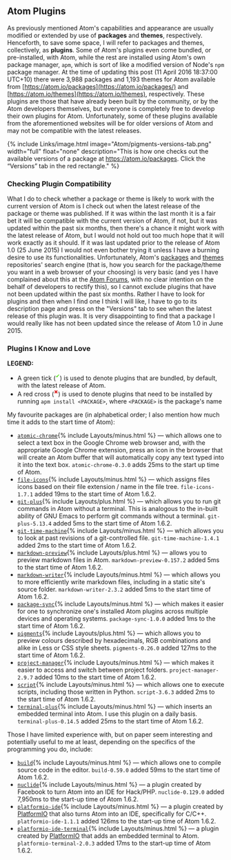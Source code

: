 ## Atom Plugins
As previously mentioned Atom's capabilities and appearance are usually modified or extended by use of **packages** and **themes**, respectively. Henceforth, to save some space, I will refer to packages and themes, collectively, as **plugins**. Some of Atom's plugins even come bundled, or pre-installed, with Atom, while the rest are installed using Atom's own package manager, `apm`, which is sort of like a modified version of Node's `npm` package manager. At the time of updating this post (11 April 2016 18:37:00 UTC+10) there were 3,988 packages and 1,193 themes for Atom available from [https://atom.io/packages](https://atom.io/packages/) and [https://atom.io/themes](https://atom.io/themes), respectively. These plugins are those that have already been built by the community, or by the Atom developers themselves, but everyone is completely free to develop their own plugins for Atom. Unfortunately, some of these plugins available from the aforementioned websites will be for older versions of Atom and may not be compatible with the latest releases.

{% include Links/image.html image="Atom/pigments-versions-tab.png" width="full" float="none" description="This is how one checks out the available versions of a package at https://atom.io/packages. Click the &ldquo;Versions&rdquo; tab in the red rectangle." %}

### Checking Plugin Compatibility
What I do to check whether a package or theme is likely to work with the current version of Atom is I check out when the latest release of the package or theme was published. If it was within the last month it is a fair bet it will be compatible with the current version of Atom, if not, but it was updated within the past six months, then there's a chance it might work with the latest release of Atom, but I would not hold out too much hope that it will work exactly as it should. If it was last updated prior to the release of Atom 1.0 (25 June 2015) I would not even bother trying it unless I have a burning desire to use its functionalities. Unfortunately, Atom's [packages](https://atom.io/packages) and [themes](https://atom.io/themes) repositories' search engine (that is, how you search for the package/theme you want in a web browser of your choosing) is very basic (and yes I have complained about this at the [Atom Forums](https://discuss.atom.io/t/advanced-packages-themes-search/24697), with no clear intention on the behalf of developers to rectify this), so I cannot exclude plugins that have not been updated within the past six months. Rather I have to look for plugins and then when I find one I think I will like, I have to go to its description page and press on the "Versions" tab to see when the latest release of this plugin was. It is very disappointing to find that a package I would really like has not been updated since the release of Atom 1.0 in June 2015.

### Plugins I Know and Love

<div class="note">
  <b>LEGEND:</b>
  <ul>
    <li>
      A green tick (<sup><span style="color:#49E20E;">&#10004;</span></sup>) is used to denote plugins that are bundled, by default, with the latest release of Atom.
    </li>
    <li>
      A red cross (<sup><span style="color:#DB2929;">&#10006;</span></sup>) is used to denote plugins that need to be installed by running <code>apm install &lt;PACKAGE&gt;</code>, where <code>&lt;PACKAGE&gt;</code> is the package's name
    </li>
  </ul>
</div>

My favourite packages are (in alphabetical order; I also mention how much time it adds to the start time of Atom):

* [`atomic-chrome`](https://atom.io/package/atomic-chrome){% include Layouts/minus.html %} &mdash; which allows one to select a text box in the Google Chrome web browser and, with the appropriate Google Chrome extension, press an icon in the browser that will create an Atom buffer that will automatically copy any text typed into it into the text box. `atomic-chrome-0.3.0` adds 25ms to the start up time of Atom.
* [`file-icons`](https://atom.io/package/file-icons){% include Layouts/minus.html %} &mdash; which assigns files icons based on their file extension / name in the file tree. `file-icons-1.7.1` added 19ms to the start time of Atom 1.6.2.
* [`git-plus`](https://atom.io/package/git-plus){% include Layouts/plus.html %} &mdash; which allows you to run git commands in Atom without a terminal. This is analogous to the in-built ability of GNU Emacs to perform git commands without a terminal. `git-plus-5.13.4` added 5ms to the start time of Atom 1.6.2.
* [`git-time-machine`](https://atom.io/package/git-time-machine){% include Layouts/minus.html %} &mdash; which allows you to look at past revisions of a git-controlled file. `git-time-machine-1.4.1` added 2ms to the start time of Atom 1.6.2.
* [`markdown-preview`](https://atom.io/package/markdown-preview){% include Layouts/plus.html %} &mdash; allows you to preview markdown files in Atom. `markdown-preview-0.157.2` added 5ms to the start time of Atom 1.6.2.
* [`markdown-writer`](https://atom.io/package/markdown-writer){% include Layouts/minus.html %} &mdash; which allows you to more efficiently write markdown files, including in a static site's source folder. `markdown-writer-2.3.2` added 5ms to the start time of Atom 1.6.2.
* [`package-sync`](https://atom.io/package/package-sync){% include Layouts/minus.html %} &mdash; which makes it easier for one to synchronize one's installed Atom plugins across multiple devices and operating systems. `package-sync-1.0.0` added 1ms to the start time of Atom 1.6.2.
* [`pigments`](https://atom.io/package/pigments){% include Layouts/plus.html %} &mdash; which allows you to preview colours described by hexadecimals, RGB combinations and alike in Less or CSS style sheets. `pigments-0.26.0` added 127ms to the start time of Atom 1.6.2.
* [`project-manager`](https://atom.io/package/project-manager){% include Layouts/minus.html %} &mdash; which makes it easier to access and switch between project folders. `project-manager-2.9.7` added 10ms to the start time of Atom 1.6.2.
* [`script`](https://atom.io/package/script){% include Layouts/minus.html %} &mdash; which allows one to execute scripts, including those written in Python. `script-3.6.3` added 2ms to the start time of Atom 1.6.2.
* [`terminal-plus`](https://atom.io/package/terminal-plus){% include Layouts/minus.html %} &mdash; which inserts an embedded terminal into Atom. I use this plugin on a daily basis. `terminal-plus-0.14.5` added 25ms to the start time of Atom 1.6.2.

Those I have limited experience with, but on paper seem interesting and potentially useful to me at least, depending on the specifics of the programming you do, include:

* [`build`](https://atom.io/package/build){% include Layouts/minus.html %} &mdash; which allows one to compile source code in the editor. `build-0.59.0` added 59ms to the start time of Atom 1.6.2.
* [`nuclide`](https://atom.io/package/nuclide){% include Layouts/minus.html %} &mdash; a plugin created by Facebook to turn Atom into an IDE for Hack/PHP. `nuclide-0.129.0` added 7,950ms to the start-up time of Atom 1.6.2.
* [`platformio-ide`](https://atom.io/package/platformio-ide){% include Layouts/minus.html %} &mdash; a plugin created by [PlatformIO](http://platformio.org/) that also turns Atom into an IDE, specifically for C/C++. `platformio-ide-1.1.1` added 126ms to the start-up time of Atom 1.6.2.
* [`platformio-ide-terminal`](https://atom.io/package/platformio-ide-terminal){% include Layouts/minus.html %} &mdash; a plugin created by [PlatformIO](http://platformio.org/) that adds an embedded terminal to Atom. `platformio-terminal-2.0.3` added 17ms to the start-up time of Atom 1.6.2.

